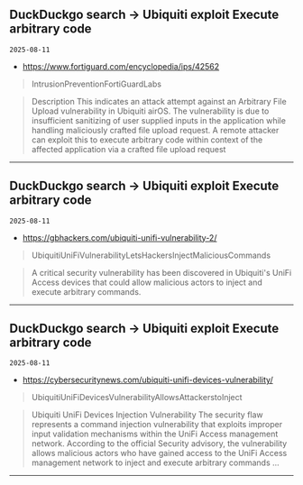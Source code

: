 ## DuckDuckgo search -> Ubiquiti exploit Execute arbitrary code
`2025-08-11`

* https://www.fortiguard.com/encyclopedia/ips/42562

<blockquote>
 IntrusionPreventionFortiGuardLabs
</blockquote>
<blockquote>
Description This indicates an attack attempt against an Arbitrary File Upload vulnerability in Ubiquiti airOS. The vulnerability is due to insufficient sanitizing of user supplied inputs in the application while handling maliciously crafted file upload request. A remote attacker can exploit this to execute arbitrary code within context of the affected application via a crafted file upload request
</blockquote>

---

## DuckDuckgo search -> Ubiquiti exploit Execute arbitrary code
`2025-08-11`

* https://gbhackers.com/ubiquiti-unifi-vulnerability-2/

<blockquote>
 UbiquitiUniFiVulnerabilityLetsHackersInjectMaliciousCommands
</blockquote>
<blockquote>
A critical security vulnerability has been discovered in Ubiquiti's UniFi Access devices that could allow malicious actors to inject and execute arbitrary commands.
</blockquote>

---

## DuckDuckgo search -> Ubiquiti exploit Execute arbitrary code
`2025-08-11`

* https://cybersecuritynews.com/ubiquiti-unifi-devices-vulnerability/

<blockquote>
 UbiquitiUniFiDevicesVulnerabilityAllowsAttackerstoInject
</blockquote>
<blockquote>
Ubiquiti UniFi Devices Injection Vulnerability The security flaw represents a command injection vulnerability that exploits improper input validation mechanisms within the UniFi Access management network. According to the official Security advisory, the vulnerability allows malicious actors who have gained access to the UniFi Access management network to inject and execute arbitrary commands ...
</blockquote>

---

